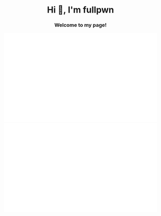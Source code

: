 <h1 align="center">Hi 👋, I'm fullpwn</h1>
<h3 align="center">Welcome to my page!</h3>

![](https://github.com/fullpwn/github-stats/blob/master/generated/overview.svg)
![](https://github.com/fullpwn/github-stats/blob/master/generated/languages.svg)
